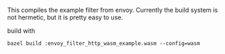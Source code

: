 This compiles the example filter from envoy.
Currently the build system is not hermetic, but it is pretty easy to use.

build with
```
bazel build :envoy_filter_http_wasm_example.wasm --config=wasm
```
